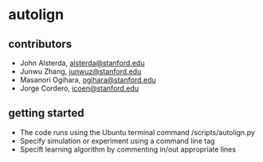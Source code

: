 # autolign

## contributors
- John Alsterda, alsterda@stanford.edu
- Junwu Zhang, junwuz@stanford.edu
- Masanori Ogihara, ogihara@stanford.edu
- Jorge Cordero, icoen@stanford.edu

## getting started
- The code runs using the Ubuntu terminal command /scripts/autolign.py
- Specify simulation or experiment using a command line tag
- Specift learning algorithm by commenting in/out appropriate lines 

